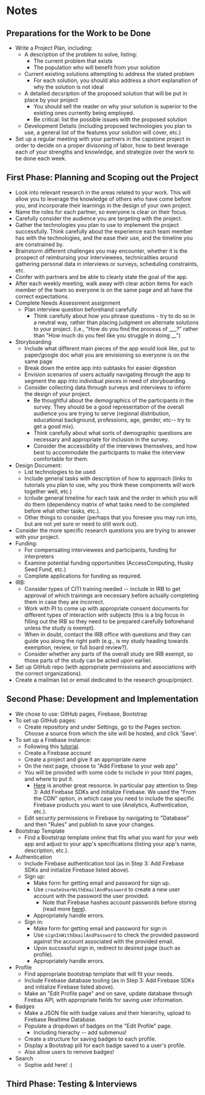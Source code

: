 # Notes

## Preparations for the Work to be Done
* Write a Project Plan, including:
    * A description of the problem to solve, listing:
        * The current problem that exists
        * The population who will benefit from your solution
    * Current existing solutions attempting to address the stated problem
        * For each solution, you should also address a short explanation of why the solution is not ideal
    * A detailed decsription of the proposed solution that will be put in place by your project
        * You should sell the reader on why your solution is superior to the existing ones currently being employed. 
        * Be critical: list the possible issues with the proposed solution
    * Development Details (including proposed technologies you plan to use, a general list of the features your solution will cover, etc.)
* Set up a regular meeting with your partners in the capstone project in order to decide on a proper divisoning of labor, how to best leverage each of your strengths and knowledge, and strategize over the work to be done each week.  

## First Phase: Planning and Scoping out the Project
* Look into relevant research in the areas related to your work.  This will allow you to leverage the knowledge of others who have come before you, and incorporate their learnings in the design of your own project.  
* Name the roles for each partner, so everyone is clear on their focus. 
* Carefully consider the audience you are targeting with the project.  
* Gather the technologies you plan to use to implement the project successfully.  Think carefully about the experience each team member has with the technologies, and the ease their use, and the timeline you are constrained by.  
* Brainstorm different challenges you may encounter, whether it is the prospect of reimbursing your interviewees, technicalities around gathering personal data in interviews or surveys, scheduling constraints, etc.  
* Confer with partners and be able to clearly state the goal of the app.  
* After each weekly meeting, walk away with clear action items for each member of the team so everyone is on the same page and all have the correct expectations. 
* Complete Needs Assessment assignment
    * Plan interview question beforehand carefully
        * Think carefully about how you phrase questions - try to do so in a neutral way, rather than placing judgment on alternate solutions to your project. (i.e., "How do you find the process of ___?" rather than "How much do you feel like you struggle in doing __")
* Storyboarding
    * Include what different main pieces of the app would look like, put to paper/google doc what you are envisioning so everyone is on the same page
    * Break down the entire app into subtasks for easier digestion
    * Envision scenarios of users actually navigating through the app to segment the app into individual pieces in need of storyboarding.  
    * Consider collecting data through surveys and interviews to inform the design of your project. 
        * Be thoughtful about the demographics of the participants in the survey.  They should be a good representation of the overall audience you are trying to serve (regional distribution, educational background, professions, age, gender, etc-- try to get a good mix). 
        * Think carefully about what sorts of demographic questions are necessary and appropriate for inclusion in the survey. 
        * Consider the accessibility of the interviews themselves, and how best to accommodate the participants to make the interview comfortable for them. 
* Design Document: 
    * List technologies to be used
    * Include general tasks with description of how to approach (links to tutorials you plan to use, why you think these components will work together well, etc.)
    * Icnlude general timeline for each task and the order in which you will do them (dependency matrix of what tasks need to be completed before what other tasks, etc.).  
    * Other things to consider (perhaps that you foresee you may run into, but are not yet sure or need to still work out).  
* Consider the more specific research questions you are trying to answer with your project. 
* Funding: 
    * For compensating interviewees and participants, funding for interpreters
    * Examine potential funding opportunities (AccessComputing, Husky Seed Fund, etc.)
    * Complete applications for funding as required. 
* IRB:
    * Consider types of CITI training needed -- include in IRB to get approval of which trainings are necessary before actually completing them in case they are incorrect.  
    * Work with PI to come up with appropriate consent documents for different types of interaction with subjects (this is a big focus in filling out the IRB so they need to be prepared carefully beforehand unless the study is exempt).
    * When in doubt, contact the IRB office with questions and they can guide you along the right path (e.g., is my study heading towards exemption, review, or full board review?).  
    * Consider whether any parts of the overall study are IRB exempt, so those parts of the study can be acted upon earlier.  
* Set up GitHub repo (with appropriate permissions and associations with the correct organizations).
* Create a mailman list or email dedicated to the research group/project. 

## Second Phase: Development and Implementation
* We chose to use: GitHub pages, Firebase, Bootstrap
* To set up GitHub pages:
    * Create repository and under Settings, go to the Pages section.  Choose a source from which the site will be hosted, and click 'Save'.  
* To set up a Firebase instance:
    * Following this [tutorial](https://medium.com/pan-labs/dynamic-web-apps-on-github-pages-for-free-ffac2b776d45). 
    * Create a Firebase account
    * Create a project and give it an appropriate name
    * On the next page, choose to "Add Firebase to your web app"
    * You will be provided with some code to include in your html pages, and where to put it.  
        * [Here](https://firebase.google.com/docs/web/setup) is another great resource.  In particular pay attention to Step 3: Add Firebase SDKs and initialize Firebase.  We used the "From the CDN" option, in which case you need to include the specific Firebase products you want to use (Analytics, Authentication, etc.).  
    * Edit security permissions in Firebase by navigating to "Database" and then "Rules" and publish to save your changes.  
* Bootstrap Template
    * Find a Bootstrap template online that fits what you want for your web app and adjust to your app's specifications (listing your app's name, description, etc.). 
* Authentication
    * Include Firebase authentication tool (as in Step 3: Add Firebase SDKs and initialize Firebase listed above). 
    * Sign up:
        * Make form for getting email and password for sign up.  
        * Use `createUserWithEmailAndPassword` to create a new user account with the password the user provided. 
            * Note that Firebase hashes account passwords before storing (read more [here](https://firebaseopensource.com/projects/firebase/scrypt/)). 
        * Appropriately handle errors. 
    * Sign in:
        * Make form for getting email and password for sign in
        * Use `signInWithEmailAndPassword` to check the provided password against the account associated with the provided email.  
        * Upon successful sign in, redirect to desired page (such as profile).  
        * Appropriately handle errors. 
* Profile 
    * Find appropriate bootstrap template that will fit your needs.  
    * Include Firebase database tooling (as in Step 3: Add Firebase SDKs and initialize Firebase listed above). 
    * Make an "Edit Profile page" and on save, update database through Firebas API, with appropriate fields for saving user information.   
* Badges
    * Make a JSON file with badge values and their hierarchy, upload to Firebase Realtime Database. 
    * Populate a dropdown of badges on the "Edit Profile" page. 
        * Including hierachy -- add submenus!  
    * Create a structure for saving badges to each profile. 
    * Display a Bootstrap pill for each badge saved to a user's profile. 
    * Also allow users to remove badges! 
* Search
    * Sophie add here! :) 

## Third Phase: Testing & Interviews
